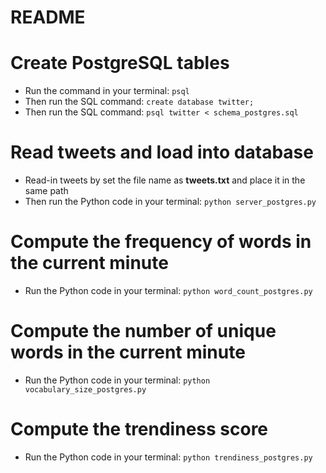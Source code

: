 # README

# Create PostgreSQL tables

- Run the command in your terminal: `psql`
- Then run the SQL command: `create database twitter;`
- Then run the SQL command: `psql twitter < schema_postgres.sql`

# Read tweets and load into database

- Read-in tweets by set the file name as **tweets.txt** and place it in the same path
- Then run the Python code in your terminal: `python server_postgres.py`

# Compute the frequency of words in the current minute

- Run the Python code in your terminal: `python word_count_postgres.py`

# Compute the number of unique words in the current minute

- Run the Python code in your terminal: `python vocabulary_size_postgres.py`

# Compute the trendiness score

- Run the Python code in your terminal: `python trendiness_postgres.py`